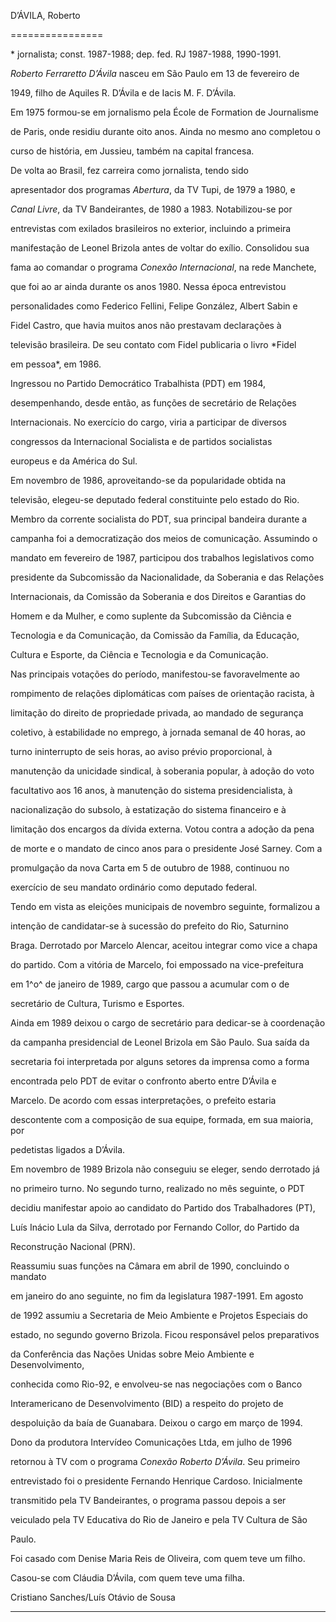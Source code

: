 D’ÁVILA, Roberto

================



\* jornalista; const. 1987-1988; dep. fed. RJ 1987-1988, 1990-1991.



*Roberto Ferraretto D’Ávila* nasceu em São Paulo em 13 de fevereiro de

1949, filho de Aquiles R. D’Ávila e de Iacis M. F. D’Ávila.



Em 1975 formou-se em jornalismo pela École de Formation de Journalisme

de Paris, onde residiu durante oito anos. Ainda no mesmo ano completou o

curso de história, em Jussieu, também na capital francesa.



De volta ao Brasil, fez carreira como jornalista, tendo sido

apresentador dos programas *Abertura*, da TV Tupi, de 1979 a 1980, e

*Canal Livre*, da TV Bandeirantes, de 1980 a 1983. Notabilizou-se por

entrevistas com exilados brasileiros no exterior, incluindo a primeira

manifestação de Leonel Brizola antes de voltar do exílio. Consolidou sua

fama ao comandar o programa *Conexão Internacional*, na rede Manchete,

que foi ao ar ainda durante os anos 1980. Nessa época entrevistou

personalidades como Federico Fellini, Felipe González, Albert Sabin e

Fidel Castro, que havia muitos anos não prestavam declarações à

televisão brasileira. De seu contato com Fidel publicaria o livro *Fidel

em pessoa*, em 1986.



Ingressou no Partido Democrático Trabalhista (PDT) em 1984,

desempenhando, desde então, as funções de secretário de Relações

Internacionais. No exercício do cargo, viria a participar de diversos

congressos da Internacional Socialista e de partidos socialistas

europeus e da América do Sul.



Em novembro de 1986, aproveitando-se da popularidade obtida na

televisão, elegeu-se deputado federal constituinte pelo estado do Rio.

Membro da corrente socialista do PDT, sua principal bandeira durante a

campanha foi a democratização dos meios de comunicação. Assumindo o

mandato em fevereiro de 1987, participou dos trabalhos legislativos como

presidente da Subcomissão da Nacionalidade, da Soberania e das Relações

Internacionais, da Comissão da Soberania e dos Direitos e Garantias do

Homem e da Mulher, e como suplente da Subcomissão da Ciência e

Tecnologia e da Comunicação, da Comissão da Família, da Educação,

Cultura e Esporte, da Ciência e Tecnologia e da Comunicação.



Nas principais votações do período, manifestou-se favoravelmente ao

rompimento de relações diplomáticas com países de orientação racista, à

limitação do direito de propriedade privada, ao mandado de segurança

coletivo, à estabilidade no emprego, à jornada semanal de 40 horas, ao

turno ininterrupto de seis horas, ao aviso prévio proporcional, à

manutenção da unicidade sindical, à soberania popular, à adoção do voto

facultativo aos 16 anos, à manutenção do sistema presidencialista, à

nacionalização do subsolo, à estatização do sistema financeiro e à

limitação dos encargos da dívida externa. Votou contra a adoção da pena

de morte e o mandato de cinco anos para o presidente José Sarney. Com a

promulgação da nova Carta em 5 de outubro de 1988, continuou no

exercício de seu mandato ordinário como deputado federal.



Tendo em vista as eleições municipais de novembro seguinte, formalizou a

intenção de candidatar-se à sucessão do prefeito do Rio, Saturnino

Braga. Derrotado por Marcelo Alencar, aceitou integrar como vice a chapa

do partido. Com a vitória de Marcelo, foi empossado na vice-prefeitura

em 1^o^ de janeiro de 1989, cargo que passou a acumular com o de

secretário de Cultura, Turismo e Esportes.



Ainda em 1989 deixou o cargo de secretário para dedicar-se à coordenação

da campanha presidencial de Leonel Brizola em São Paulo. Sua saída da

secretaria foi interpretada por alguns setores da imprensa como a forma

encontrada pelo PDT de evitar o confronto aberto entre D’Ávila e

Marcelo. De acordo com essas interpretações, o prefeito estaria

descontente com a composição de sua equipe, formada, em sua maioria, por

pedetistas ligados a D’Ávila.



Em novembro de 1989 Brizola não conseguiu se eleger, sendo derrotado já

no primeiro turno. No segundo turno, realizado no mês seguinte, o PDT

decidiu manifestar apoio ao candidato do Partido dos Trabalhadores (PT),

Luís Inácio Lula da Silva, derrotado por Fernando Collor, do Partido da

Reconstrução Nacional (PRN).



Reassumiu suas funções na Câmara em abril de 1990, concluindo o mandato

em janeiro do ano seguinte, no fim da legislatura 1987-1991. Em agosto

de 1992 assumiu a Secretaria de Meio Ambiente e Projetos Especiais do

estado, no segundo governo Brizola. Ficou responsável pelos preparativos

da Conferência das Nações Unidas sobre Meio Ambiente e Desenvolvimento,

conhecida como Rio-92, e envolveu-se nas negociações com o Banco

Interamericano de Desenvolvimento (BID) a respeito do projeto de

despoluição da baía de Guanabara. Deixou o cargo em março de 1994.



Dono da produtora Intervídeo Comunicações Ltda, em julho de 1996

retornou à TV com o programa *Conexão Roberto D’Ávila*. Seu primeiro

entrevistado foi o presidente Fernando Henrique Cardoso. Inicialmente

transmitido pela TV Bandeirantes, o programa passou depois a ser

veiculado pela TV Educativa do Rio de Janeiro e pela TV Cultura de São

Paulo.



Foi casado com Denise Maria Reis de Oliveira, com quem teve um filho.

Casou-se com Cláudia D’Ávila, com quem teve uma filha.



Cristiano Sanches/Luís Otávio de Sousa

--------------------------------------



